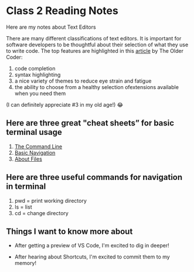 # Class 2 Reading Notes

Here are my notes about Text Editors

There are many different classifications of text editors. It is important for software developers to be thoughtful about their selection of what they use to write code. The top features are highlighted in this [article](https://codefellows.github.io/code-102-guide/curriculum/class-02/Choosing-A-Text-Editor--The-Older-Coder.pdf) by The Older Coder:

1. code completion
2. syntax highlighting
3. a nice variety of themes to reduce eye strain and fatigue
4. the ability to choose from a healthy selection ofextensions available when you need them

(I can definitely appreciate #3 in my old age!) :joy:

## Here are three great "cheat sheets” for basic terminal usage

1. [The Command Line](https://ryanstutorials.net/linuxtutorial/commandline.php)
2. [Basic Navigation](https://ryanstutorials.net/linuxtutorial/navigation.php)
3. [About Files](https://ryanstutorials.net/linuxtutorial/aboutfiles.php)

## Here are three useful commands for navigation in terminal

1. pwd = print working directory
2. ls = list
3. cd = change directory

## Things I want to know more about

- After getting a preview of VS Code, I'm excited to dig in deeper!

- After hearing about Shortcuts, I'm excited to commit them to my memory! 
